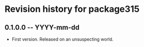 # Revision history for package315

## 0.1.0.0 -- YYYY-mm-dd

* First version. Released on an unsuspecting world.
